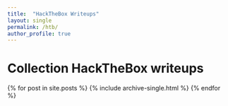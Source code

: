 ```yaml
---
title:  "HackTheBox Writeups"
layout: single
permalink: /htb/
author_profile: true
---
```


# Collection HackTheBox writeups

{% for post in site.posts %}
  {% include archive-single.html %}
{% endfor %}
